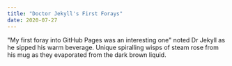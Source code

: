 ```yaml
---
title: "Doctor Jekyll's First Forays"
date: 2020-07-27
---
```

"My first foray into GitHub Pages was an interesting one" noted Dr Jekyll as he sipped his warm beverage.
Unique spiralling wisps of steam rose from his mug as they evaporated from the dark brown liquid.

